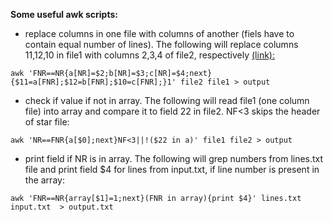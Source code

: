 __Some useful awk scripts:__

* replace columns in one file with columns of another (fiels have to contain equal number of lines).
The following will replace columns 11,12,10 in file1 with columns 2,3,4 of file2, respectively [(link):](http://stackoverflow.com/questions/7846476/replace-column-in-one-file-with-column-from-another-using-awk)

```
awk 'FNR==NR{a[NR]=$2;b[NR]=$3;c[NR]=$4;next}{$11=a[FNR];$12=b[FNR];$10=c[FNR];}1' file2 file1 > output
```

* check if value if not in array.
The following will read file1 (one column file) into array and compare it to field 22 in file2.
NF<3 skips the header of star file:

```
awk 'NR==FNR{a[$0];next}NF<3||!($22 in a)' file1 file2 > output
```

* print field if NR is in array.
The following will grep numbers from lines.txt file and print field $4 for lines from input.txt, if line number is present in the array:

```
awk 'FNR==NR{array[$1]=1;next}(FNR in array){print $4}' lines.txt input.txt  > output.txt
```

